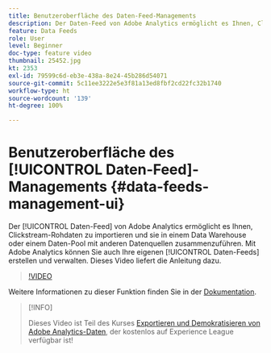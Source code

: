 ```yaml
---
title: Benutzeroberfläche des Daten-Feed-Managements
description: Der Daten-Feed von Adobe Analytics ermöglicht es Ihnen, Clickstream-Rohdaten zu importieren und sie in einem Data Warehouse oder einem Daten-Pool mit anderen Datenquellen zusammenzuführen. Mit Adobe Analytics können Sie auch Ihre eigenen Daten-Feeds erstellen und verwalten. Dieses Video liefert die Anleitung dazu.
feature: Data Feeds
role: User
level: Beginner
doc-type: feature video
thumbnail: 25452.jpg
kt: 2353
exl-id: 79599c6d-eb3e-438a-8e24-45b286d54071
source-git-commit: 5c11ee3222e5e3f81a13ed8fbf2cd22fc32b1740
workflow-type: ht
source-wordcount: '139'
ht-degree: 100%

---
```


# Benutzeroberfläche des [!UICONTROL Daten-Feed]-Managements {#data-feeds-management-ui}

Der [!UICONTROL Daten-Feed] von Adobe Analytics ermöglicht es Ihnen, Clickstream-Rohdaten zu importieren und sie in einem Data Warehouse oder einem Daten-Pool mit anderen Datenquellen zusammenzuführen. Mit Adobe Analytics können Sie auch Ihre eigenen [!UICONTROL Daten-Feeds] erstellen und verwalten. Dieses Video liefert die Anleitung dazu.

>[!VIDEO](https://video.tv.adobe.com/v/25452/?quality=12)

Weitere Informationen zu dieser Funktion finden Sie in der [Dokumentation](https://experienceleague.adobe.com/docs/analytics/export/analytics-data-feed/df-manage-feeds.html?lang=de#).

>[!INFO]
>
> Dieses Video ist Teil des Kurses [Exportieren und Demokratisieren von Adobe Analytics-Daten](https://experienceleague.adobe.com/?recommended=Analytics-A-1-2022.1.democratizing&amp;lang=de), der kostenlos auf Experience League verfügbar ist!